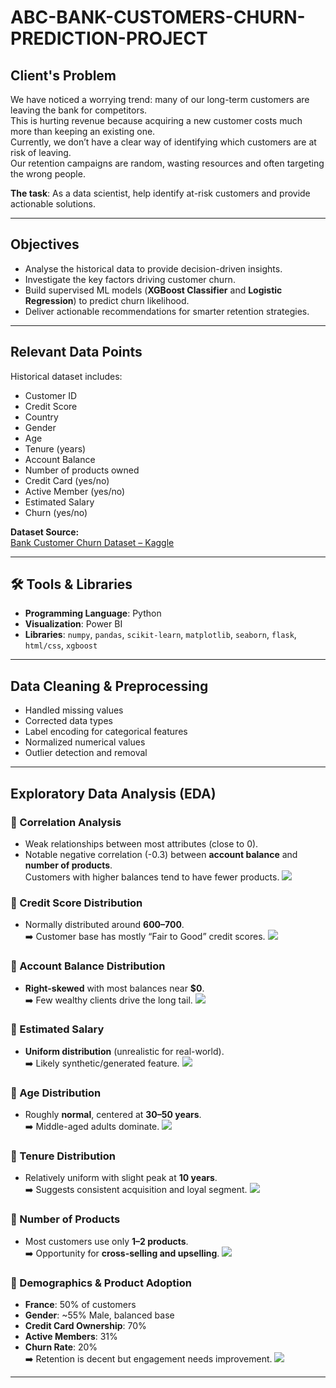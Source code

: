 # ABC-BANK-CUSTOMERS-CHURN-PREDICTION-PROJECT

## Client's Problem
We have noticed a worrying trend: many of our long-term customers are leaving the bank for competitors.  
This is hurting revenue because acquiring a new customer costs much more than keeping an existing one.  
Currently, we don’t have a clear way of identifying which customers are at risk of leaving.  
Our retention campaigns are random, wasting resources and often targeting the wrong people.  

**The task**: As a data scientist, help identify at-risk customers and provide actionable solutions.

---

## Objectives
- Analyse the historical data to provide decision-driven insights.  
- Investigate the key factors driving customer churn.  
- Build supervised ML models (**XGBoost Classifier** and **Logistic Regression**) to predict churn likelihood.  
- Deliver actionable recommendations for smarter retention strategies.

---

## Relevant Data Points
Historical dataset includes:
- Customer ID  
- Credit Score  
- Country  
- Gender  
- Age  
- Tenure (years)  
- Account Balance  
- Number of products owned  
- Credit Card (yes/no)  
- Active Member (yes/no)  
- Estimated Salary  
- Churn (yes/no)  

**Dataset Source:**  
[Bank Customer Churn Dataset – Kaggle](https://www.kaggle.com/datasets/gauravtopre/bank-customer-churn-dataset)

---

## 🛠️ Tools & Libraries
- **Programming Language**: Python  
- **Visualization**: Power BI  
- **Libraries**: `numpy`, `pandas`, `scikit-learn`, `matplotlib`, `seaborn`, `flask`, `html/css`, `xgboost`

---

## Data Cleaning & Preprocessing
- Handled missing values  
- Corrected data types  
- Label encoding for categorical features  
- Normalized numerical values  
- Outlier detection and removal  

---

## Exploratory Data Analysis (EDA)

### 🔹 Correlation Analysis
- Weak relationships between most attributes (close to 0).  
- Notable negative correlation (-0.3) between **account balance** and **number of products**.  
  Customers with higher balances tend to have fewer products.
![](https://github.com/isaacquayson/ABC-BANK-CUSTOMERS-CHURN-PREDICTION-PROJECT/blob/main/Screenshot%202025-09-09%20161741.png)

### 🔹 Credit Score Distribution
- Normally distributed around **600–700**.  
➡️ Customer base has mostly “Fair to Good” credit scores.
![](https://github.com/isaacquayson/ABC-BANK-CUSTOMERS-CHURN-PREDICTION-PROJECT/blob/main/Screenshot%202025-09-09%20161832.png)

### 🔹 Account Balance Distribution
- **Right-skewed** with most balances near **$0**.  
➡️ Few wealthy clients drive the long tail.
![](https://github.com/isaacquayson/ABC-BANK-CUSTOMERS-CHURN-PREDICTION-PROJECT/blob/main/Screenshot%202025-09-09%20161924.png)

### 🔹 Estimated Salary
- **Uniform distribution** (unrealistic for real-world).  
➡️ Likely synthetic/generated feature.
![](https://github.com/isaacquayson/ABC-BANK-CUSTOMERS-CHURN-PREDICTION-PROJECT/blob/main/Screenshot%202025-09-09%20162009.png)

### 🔹 Age Distribution
- Roughly **normal**, centered at **30–50 years**.  
➡️ Middle-aged adults dominate.
![](https://github.com/isaacquayson/ABC-BANK-CUSTOMERS-CHURN-PREDICTION-PROJECT/blob/main/Screenshot%202025-09-09%20162058.png)

### 🔹 Tenure Distribution
- Relatively uniform with slight peak at **10 years**.  
➡️ Suggests consistent acquisition and loyal segment.
![](https://github.com/isaacquayson/ABC-BANK-CUSTOMERS-CHURN-PREDICTION-PROJECT/blob/main/Screenshot%202025-09-09%20162134.png)

### 🔹 Number of Products
- Most customers use only **1–2 products**.  
➡️ Opportunity for **cross-selling and upselling**.
![](https://github.com/isaacquayson/ABC-BANK-CUSTOMERS-CHURN-PREDICTION-PROJECT/blob/main/Screenshot%202025-09-09%20162222.png)

### 🔹 Demographics & Product Adoption
- **France**: 50% of customers  
- **Gender**: ~55% Male, balanced base  
- **Credit Card Ownership**: 70%  
- **Active Members**: 31%  
- **Churn Rate**: 20%  
➡️ Retention is decent but engagement needs improvement.
![](https://github.com/isaacquayson/ABC-BANK-CUSTOMERS-CHURN-PREDICTION-PROJECT/blob/main/Screenshot%202025-09-09%20162316.png)

---









